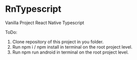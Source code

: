 # RnTypescript
Vanilla Project React Native Typescript

ToDo:
1. Clone repository of this project in you folder.
2. Run npm i / npm install in terminal on the root project level.
3. Run npm run android in terminal on the root project level.
